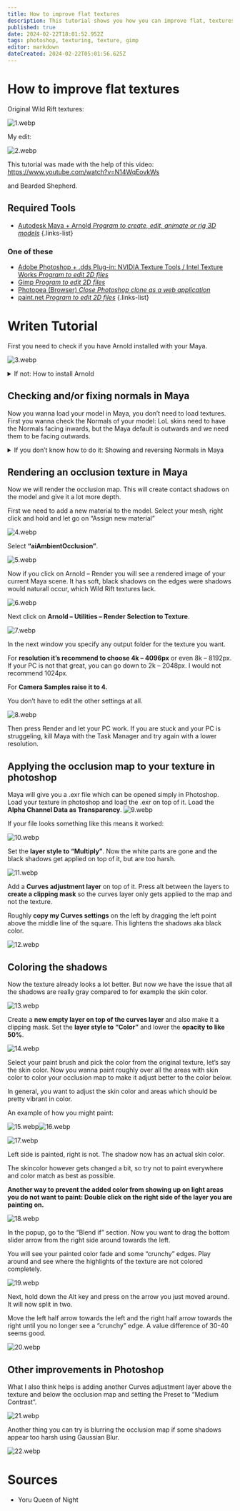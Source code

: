 ```yaml
---
title: How to improve flat textures
description: This tutorial shows you how you can improve flat, textures without shadows, specifically Wild Rift textures, by baking an occlusion map in Maya and editing the texture in Photoshop.
published: true
date: 2024-02-22T18:01:52.952Z
tags: photoshop, texturing, texture, gimp
editor: markdown
dateCreated: 2024-02-22T05:01:56.625Z
---
```


# How to improve flat textures
Original Wild Rift textures:

![1.webp](/user-pictures/goat/improvingtextures/1.webp)

My edit:

![2.webp](/user-pictures/goat/improvingtextures/2.webp)

This tutorial was made with the help of this video: https://www.youtube.com/watch?v=N14WqEovkWs

and Bearded Shepherd.

## Required Tools

-   [Autodesk Maya + Arnold *Program to create, edit, animate or rig 3D models*](/core-guides/tools/maya)
{.links-list}
### One of these
-   [Adobe Photoshop + .dds Plug-in: NVIDIA Texture Tools / Intel Texture Works *Program to edit 2D files*](/core-guides/tools/adobe/photoshop)
-   [Gimp *Program to edit 2D files*](/core-guides/tools/gimp)
-   [Photopea (Browser) *Close Photoshop clone as a web application*](https://www.photopea.com/)
-   [paint.net *Program to edit 2D files*](/core-guides/tools/paint-net)
{.links-list}

# Writen Tutorial

First you need to check if you have Arnold installed with your Maya.

![3.webp](/user-pictures/goat/improvingtextures/3.webp)

<details>
<summary>If not: How to install Arnold</summary>
<br>
You can install Arnold right when you install Maya for the first time. If you didn’t do that you can do it this way:

Go to your Windows – Apps and Features and search for Maya 20xx.

![23.webp](/user-pictures/goat/improvingtextures/23.webp)

Select Maya and click on “Change”.

![24.webp](/user-pictures/goat/improvingtextures/24.webp)

Now you get a Autodesk pop-up. Select the Arnold renderer (which is not installed in your case) and press install.

![25.webp](/user-pictures/goat/improvingtextures/25.webp)
</details>


## Checking and/or fixing normals in Maya
Now you wanna load your model in Maya, you don’t need to load textures.
First you wanna check the Normals of your model: LoL skins need to have the Normals facing inwards, but the Maya default is outwards and we need them to be facing outwards.
<details>
<summary>If you don’t know how to do it: Showing and reversing Normals in Maya</summary>
<br>
Select your mesh, go to Display – Polgyons – Face Normals

![26.webp](/user-pictures/goat/improvingtextures/26.webp)
  
If you don’t see any small green lines poking outside your model, you need to reverse Normals. Go to Mesh Display – Reverse.
  
![27.webp](/user-pictures/goat/improvingtextures/27.webp)
</details>

## Rendering an occlusion texture in Maya
Now we will render the occlusion map. This will create contact shadows on the model and give it a lot more depth.

First we need to add a new material to the model. Select your mesh, right click and hold and let go on “Assign new material”

![4.webp](/user-pictures/goat/improvingtextures/4.webp)

Select **“aiAmbientOcclusion”**.

![5.webp](/user-pictures/goat/improvingtextures/5.webp)

Now if you click on Arnold – Render you will see a rendered image of your current Maya scene. It has soft, black shadows on the edges were shadows would naturall occur, which Wild Rift textures lack.

![6.webp](/user-pictures/goat/improvingtextures/6.webp)

Next click on **Arnold – Utilities – Render Selection to Texture**.

![7.webp](/user-pictures/goat/improvingtextures/7.webp)

In the next window you specify any output folder for the texture you want.

For **resolution it’s recommend to choose 4k – 4096px** or even 8k – 8192px. If your PC is not that great, you can go down to 2k – 2048px. I would not recommend 1024px.

For **Camera Samples raise it to 4.**

You don’t have to edit the other settings at all.

![8.webp](/user-pictures/goat/improvingtextures/8.webp)

Then press Render and let your PC work. If you are stuck and your PC is struggeling, kill Maya with the Task Manager and try again with a lower resolution.

## Applying the occlusion map to your texture in photoshop
Maya will give you a .exr file which can be opened simply in Photoshop.
Load your texture in photoshop and load the .exr on top of it. Load the **Alpha Channel Data as Transparency**.
![9.webp](/user-pictures/goat/improvingtextures/9.webp)

If your file looks something like this means it worked:

![10.webp](/user-pictures/goat/improvingtextures/10.webp)

Set the **layer style to “Multiply”**. Now the white parts are gone and the black shadows get applied on top of it, but are too harsh.

![11.webp](/user-pictures/goat/improvingtextures/11.webp)

Add a **Curves adjustment layer** on top of it. Press alt between the layers to **create a clipping mask** so the curves layer only gets applied to the map and not the texture.

Roughly **copy my Curves settings** on the left by dragging the left point above the middle line of the square. This lightens the shadows aka black color.

![12.webp](/user-pictures/goat/improvingtextures/12.webp)

## Coloring the shadows
Now the texture already looks a lot better. But now we have the issue that all the shadows are really gray compared to for example the skin color.

![13.webp](/user-pictures/goat/improvingtextures/13.webp)

Create a **new empty layer on top of the curves layer** and also make it a clipping mask. Set the **layer style to “Color”** and lower the **opacity to like 50%**.

![14.webp](/user-pictures/goat/improvingtextures/14.webp)

Select your paint brush and pick the color from the original texture, let’s say the skin color.
Now you wanna paint roughly over all the areas with skin color to color your occlusion map to make it adjust better to the color below.

In general, you want to adjust the skin color and areas which should be pretty vibrant in color.

An example of how you might paint:

![15.webp](/user-pictures/goat/improvingtextures/15.webp)![16.webp](/user-pictures/goat/improvingtextures/16.webp)

![17.webp](/user-pictures/goat/improvingtextures/17.webp)

Left side is painted, right is not. The shadow now has an actual skin color.

The skincolor however gets changed a bit, so try not to paint everywhere and color match as best as possible.

**Another way to prevent the added color from showing up on light areas you do not want to paint:
Double click on the right side of the layer you are painting on.**

![18.webp](/user-pictures/goat/improvingtextures/18.webp)

In the popup, go to the “Blend if” section. Now you want to drag the bottom slider arrow from the right side around towards the left.

You will see your painted color fade and some “crunchy” edges. Play around and see where the highlights of the texture are not colored completely.

![19.webp](/user-pictures/goat/improvingtextures/19.webp)

Next, hold down the Alt key and press on the arrow you just moved around. It will now split in two.

Move the left half arrow towards the left and the right half arrow towards the right until you no longer see a “crunchy” edge. A value difference of 30-40 seems good.

![20.webp](/user-pictures/goat/improvingtextures/20.webp)

## Other improvements in Photoshop
What I also think helps is adding another Curves adjustment layer above the texture and below the occlusion map and setting the Preset to “Medium Contrast”.

![21.webp](/user-pictures/goat/improvingtextures/21.webp)

Another thing you can try is blurring the occlusion map if some shadows appear too harsh using Gaussian Blur.

![22.webp](/user-pictures/goat/improvingtextures/22.webp)

# Sources

- Yoru Queen of Night


